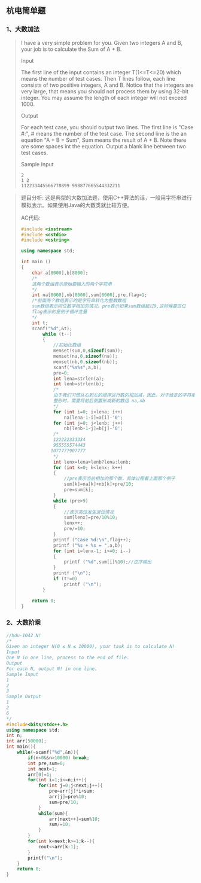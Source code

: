 ## 杭电简单题

### 1、大数加法

> I have a very simple problem for you. Given two integers A and B, your job is to calculate the Sum of A + B.
>
> Input
>
> The first line of the input contains an integer T(1<=T<=20) which means the number of test cases. Then T lines follow, each line consists of two positive integers, A and B. Notice that the integers are very large, that means you should not process them by using 32-bit integer. You may assume the length of each integer will not exceed 1000.
>
> Output
>
> For each test case, you should output two lines. The first line is "Case #:", # means the number of the test case. The second line is the an equation "A + B = Sum", Sum means the result of A + B. Note there are some spaces int the equation. Output a blank line between two test cases.
>
> Sample Input
>
> ```shell
> 2
> 1 2
> 112233445566778899 998877665544332211
> ```

> 题目分析: 这是典型的大数加法题，使用C++算法的话，一般用字符串进行模拟表示。如果使用Java的大数类就比较方便。
>
> AC代码:
>
> ```c++
> #include <iostream>
> #include <cstdio>
> #include <cstring>
> 
> using namespace std;
> 
> int main ()
> {
>     char a[8000],b[8000];
>     /*
>     这两个数组表示原始要输入的两个字符串
>     */
>     int na[8000],nb[8000],sum[8000],pre,flag=1;
>     /*前面两个数组表示的是字符串转化为整数数组
>     sum数组表示同位数字相加的情况。pre表示如果sum数组超过9,这时候要进位
>     flag表示的是例子循环变量
>     */
>     int t;
>     scanf("%d",&t);
>         while (t--)
>         {
>             //初始化数组
>             memset(sum,0,sizeof(sum));
>             memset(na,0,sizeof(na));
>             memset(nb,0,sizeof(nb));
>             scanf("%s%s",a,b);
>             pre=0;
>             int lena=strlen(a);
>             int lenb=strlen(b);
>             /*
>             由于我们习惯从右到左的顺序进行数的相加减，因此，对于给定的字符串数字，在转化为
>             整形时，需要将前后倒置形成新的数组 na,nb
>             */
>             for (int i=0; i<lena; i++)
>                 na[lena-1-i]=a[i]-'0';
>             for (int j=0; j<lenb; j++)
>                 nb[lenb-1-j]=b[j]-'0';
>             /*
>             122222333334
>             955555574443
>            1077777907777   
>             */
>             int lenx=lena>lenb?lena:lenb;
>             for (int k=0; k<lenx; k++)
>             {
>                 //pre表示当前相加的那个数，具体过程看上面那个例子
>                 sum[k]=na[k]+nb[k]+pre/10;
>                 pre=sum[k];
>             }
>             while (pre>9)
>             {
>                 //表示高位发生进位情况
>                 sum[lenx]=pre/10%10;
>                 lenx++;
>                 pre/=10;
>             }
>             printf ("Case %d:\n",flag++);
>             printf ("%s + %s = ",a,b);
>             for (int i=lenx-1; i>=0; i--)
>             {
>                 printf ("%d",sum[i]%10);//逆序输出
>             }
>             printf ("\n");
>             if (t!=0)
>                 printf ("\n");
>         }
> 
>     return 0;
> }
> ```

### 2、大数阶乘

```c++
//hdu-1042 N!
/*
Given an integer N(0 ≤ N ≤ 10000), your task is to calculate N!
Input
One N in one line, process to the end of file.
Output
For each N, output N! in one line.
Sample Input
1
2
3
Sample Output
1
2
6
*/
#include<bits/stdc++.h>
using namespace std;
int n;
int arr[50000];
int main(){
	while(~scanf("%d",&n)){
		if(n<0&&n>10000) break;
		int pre,sum=0; 
		int next=1;
		arr[0]=1;
		for(int i=1;i<=n;i++){
			for(int j=0;j<next;j++){
				pre=arr[j]*i+sum;
				arr[j]=pre%10;
				sum=pre/10;
			}
			while(sum){
				arr[next++]=sum%10;
				sum/=10;
			}
		}
		for(int k=next;k>=1;k--){
			cout<<arr[k-1];
		}
		printf("\n");
	}
	return 0;
}
```

